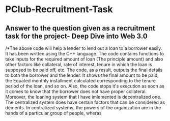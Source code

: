 # PClub-Recruitment-Task

## Answer to the question given as a recruitment task for the project- Deep Dive into Web 3.0            
/*The above code will help a lender to lend out a loan to a borrower easily. It has been written using the C++ language. The code contains functions to take inputs for the required amount of loan (The principle amount) and also other factors like collateral, rate of interest, tenure in which the loan is supposed to be paid off, etc.
The code, as a result, outputs the final details to both the borrower and the lender. It shows the final amount to be paid, the Equated monthly installment calculated corresponding to the tenure period of the loan, and so on. Also, the code stops it's execution as soon as it comes to know that the borrower does not have proper collateral.
Moreover, the loaning system that I have imlemented is decentralized one.
The centralized system does have certain factors that can be considered as demerits.
In centralized systems, the powers of the organization are in the hands of a particular group of people, wheras
